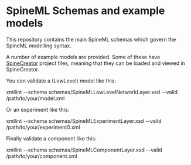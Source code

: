 # SpineML Schemas and example models

This repository contains the main SpineML schemas which govern the SpineML modelling syntax.

A number of example models are provided. Some of these have [SpineCreator](https://github.com/SpineML/SpineCreator) project files, meaning that they can be loaded and viewed in SpineCreator.

You can validate a (LowLevel) model like this:

xmllint --schema schemas/SpineMLLowLevelNetworkLayer.xsd --valid /path/to/your/model.xml

Or an experiment like this:

xmllint --schema schemas/SpineMLExperimentLayer.xsd --valid /path/to/your/experiment0.xml

Finally validate a component like this:

xmllint --schema schemas/SpineMLComponentLayer.xsd --valid /path/to/your/component.xml
